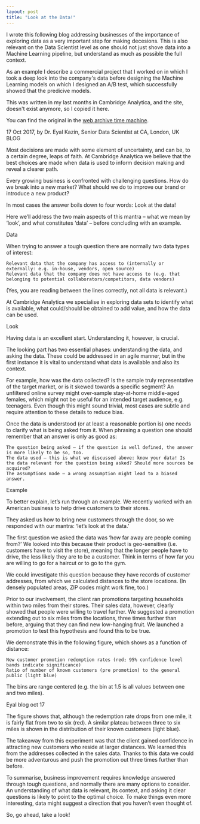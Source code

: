 ```yaml
---
layout: post
title: "Look at the Data!"
--- 
```


I wrote this following blog addressing businesses of the importance 
of exploring data as a very important step for making decesions. 
This is also relevant on the Data Scientist level as one should not just shove data into a Machine Learning pipeline, but understand as much as possible the full context. 

As an example I describe a commercial project that I worked on in which I took a deep look into the company's data before designing the Machine Learning models on which I designed an A/B test, which successfully showed that the predicive models. 

This was written in my last months in Cambridge Analytica, and the site, doesn't exist anymore, so I copied it here.


You can find the original in the [web archive time machine](https://web.archive.org/web/20180325044543/https://ca-commercial.com/news).



 17 Oct 2017, by Dr. Eyal Kazin, Senior Data Scientist at CA, London, UK BLOG

Most decisions are made with some element of uncertainty, and can be, to a certain degree, leaps of faith. At Cambridge Analytica we believe that the best choices are made when data is used to inform decision making and reveal a clearer path. 

Every growing business is confronted with challenging questions. How do we break into a new market? What should we do to improve our brand or introduce a new product?

In most cases the answer boils down to four words: Look at the data!

Here we’ll address the two main aspects of this mantra – what we mean by ‘look’, and what constitutes ‘data’ – before concluding with an example.
 
Data 

When trying to answer a tough question there are normally two data types of interest:

    Relevant data that the company has access to (internally or externally: e.g. in-house, vendors, open source)
    Relevant data that the company does not have access to (e.g. that belonging to potential collaborators/competitors, data vendors)

(Yes, you are reading between the lines correctly, not all data is relevant.)

At Cambridge Analytica we specialise in exploring data sets to identify what is available, what could/should be obtained to add value, and how the data can be used.

Look

Having data is an excellent start. Understanding it, however, is crucial. 

The looking part has two essential phases: understanding the data, and asking the data. These could be addressed in an agile manner, but in the first instance it is vital to understand what data is available and also its context. 

For example, how was the data collected? Is the sample truly representative of the target market, or is it skewed towards a specific segment? An unfiltered online survey might over-sample stay-at-home middle-aged females, which might not be useful for an intended target audience, e.g. teenagers. Even though this might sound trivial, most cases are subtle and require attention to these details to reduce bias.  

Once the data is understood (or at least a reasonable portion is) one needs to clarify what is being asked from it. When phrasing a question one should remember that an answer is only as good as:

    The question being asked – if the question is well defined, the answer is more likely to be so, too.
    The data used – this is what we discussed above: know your data! Is the data relevant for the question being asked? Should more sources be acquired?
    The assumptions made – a wrong assumption might lead to a biased answer.
     

Example

To better explain, let’s run through an example. We recently worked with an American business to help drive customers to their stores. 

They asked us how to bring new customers through the door, so we responded with our mantra: ‘let’s look at the data.’ 

The first question we asked the data was ‘how far away are people coming from?’ We looked into this because their product is geo-sensitive (i.e. customers have to visit the store), meaning that the longer people have to drive, the less likely they are to be a customer. Think in terms of how far you are willing to go for a haircut or to go to the gym.

We could investigate this question because they have records of customer addresses, from which we calculated distances to the store locations. (In densely populated areas, ZIP codes might work fine, too.)

Prior to our involvement, the client ran promotions targeting households within two miles from their stores. Their sales data, however, clearly showed that people were willing to travel further. We suggested a promotion extending out to six miles from the locations, three times further than before, arguing that they can find new low-hanging fruit. We launched a promotion to test this hypothesis and found this to be true.

We demonstrate this in the following figure, which shows as a function of distance:

    New customer promotion redemption rates (red; 95% confidence level bands indicate significance) 
    Ratio of number of known customers (pre promotion) to the general public (light blue)

The bins are range centered (e.g. the bin at 1.5 is all values between one and two miles).

 
Eyal blog oct 17

 

The figure shows that, although the redemption rate drops from one mile, it is fairly flat from two to six (red). A similar plateau between three to six miles is shown in the distribution of their known customers (light blue).

The takeaway from this experiment was that the client gained confidence in attracting new customers who reside at larger distances. We learned this from the addresses collected in the sales data. Thanks to this data we could be more adventurous and push the promotion out three times further than before.

To summarise, business improvement requires knowledge answered through tough questions, and normally there are many options to consider. An understanding of what data is relevant, its context, and asking it clear questions is likely to point to the optimal choice. To make things even more interesting, data might suggest a direction that you haven’t even thought of. 

So, go ahead, take a look!